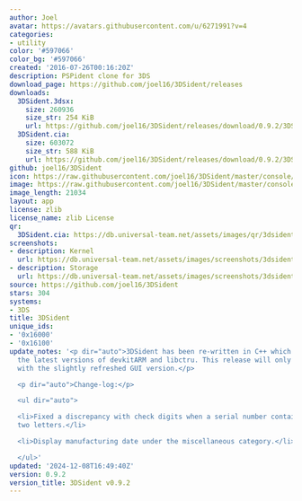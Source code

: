 ```yaml
---
author: Joel
avatar: https://avatars.githubusercontent.com/u/6271991?v=4
categories:
- utility
color: '#597066'
color_bg: '#597066'
created: '2016-07-26T00:16:20Z'
description: PSPident clone for 3DS
download_page: https://github.com/joel16/3DSident/releases
downloads:
  3DSident.3dsx:
    size: 260936
    size_str: 254 KiB
    url: https://github.com/joel16/3DSident/releases/download/0.9.2/3DSident.3dsx
  3DSident.cia:
    size: 603072
    size_str: 588 KiB
    url: https://github.com/joel16/3DSident/releases/download/0.9.2/3DSident.cia
github: joel16/3DSident
icon: https://raw.githubusercontent.com/joel16/3DSident/master/console/res/icon.png
image: https://raw.githubusercontent.com/joel16/3DSident/master/console/res/banner.png
image_length: 21034
layout: app
license: zlib
license_name: zlib License
qr:
  3DSident.cia: https://db.universal-team.net/assets/images/qr/3dsident-cia.png
screenshots:
- description: Kernel
  url: https://db.universal-team.net/assets/images/screenshots/3dsident/kernel.png
- description: Storage
  url: https://db.universal-team.net/assets/images/screenshots/3dsident/storage.png
source: https://github.com/joel16/3DSident
stars: 304
systems:
- 3DS
title: 3DSident
unique_ids:
- '0x16000'
- '0x16100'
update_notes: '<p dir="auto">3DSident has been re-written in C++ which makes use of
  the latest versions of devkitARM and libctru. This release will only be available
  with the slightly refreshed GUI version.</p>

  <p dir="auto">Change-log:</p>

  <ul dir="auto">

  <li>Fixed a discrepancy with check digits when a serial number contains more than
  two letters.</li>

  <li>Display manufacturing date under the miscellaneous category.</li>

  </ul>'
updated: '2024-12-08T16:49:40Z'
version: 0.9.2
version_title: 3DSident v0.9.2
---
```

